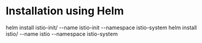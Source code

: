 # Installation using Helm
helm install  istio-init/  --name istio-init --namespace istio-system
helm install istio/ --name istio --namespace istio-system

